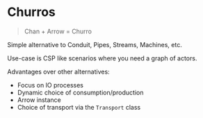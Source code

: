 # Churros

> Chan + Arrow = Churro

Simple alternative to Conduit, Pipes, Streams, Machines, etc.

Use-case is CSP like scenarios where you need a graph of actors.

Advantages over other alternatives:

* Focus on IO processes
* Dynamic choice of consumption/production
* Arrow instance
* Choice of transport via the `Transport` class
